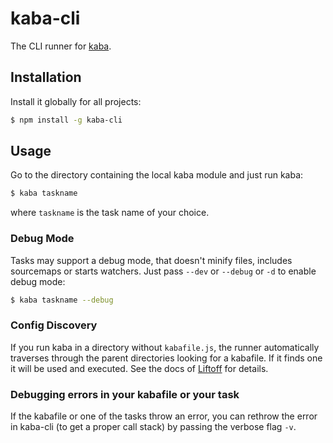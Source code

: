 kaba-cli
========

The CLI runner for [kaba].


Installation
------------

Install it globally for all projects:

```bash
$ npm install -g kaba-cli
```


Usage
-----

Go to the directory containing the local kaba module and just run kaba:

```bash
$ kaba taskname
```

where `taskname` is the task name of your choice.


### Debug Mode

Tasks may support a debug mode, that doesn't minify files, includes sourcemaps or starts watchers. Just pass `--dev` or `--debug` or `-d` to enable debug mode:

```bash
$ kaba taskname --debug
```


### Config Discovery

If you run kaba in a directory without `kabafile.js`, the runner automatically traverses through the parent directories looking for a kabafile. If it finds one it will be used and executed. See the docs of [Liftoff] for details.


### Debugging errors in your kabafile or your task

If the kabafile or one of the tasks throw an error, you can rethrow the error in kaba-cli (to get a proper call stack) by passing the verbose flag `-v`.


[kaba]: https://www.npmjs.com/package/kaba
[Liftoff]: https://www.npmjs.com/package/liftoff
